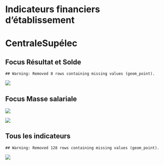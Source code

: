 Indicateurs financiers d’établissement
================

# CentraleSupélec

## Focus Résultat et Solde

    ## Warning: Removed 8 rows containing missing values (geom_point).

![](centralesupélec_files/figure-gfm/etab.focus-1.png)<!-- -->

## Focus Masse salariale

![](centralesupélec_files/figure-gfm/etab.focus.ms.et.pfe-1.png)<!-- -->

![](centralesupélec_files/figure-gfm/etab.focus.ms.vs.pfe-1.png)<!-- -->

## Tous les indicateurs

    ## Warning: Removed 128 rows containing missing values (geom_point).

![](centralesupélec_files/figure-gfm/etab-1.png)<!-- -->
